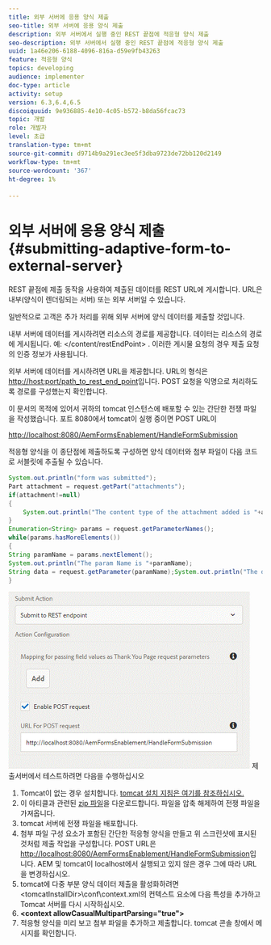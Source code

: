 ```yaml
---
title: 외부 서버에 응용 양식 제출
seo-title: 외부 서버에 응용 양식 제출
description: 외부 서버에서 실행 중인 REST 끝점에 적응형 양식 제출
seo-description: 외부 서버에서 실행 중인 REST 끝점에 적응형 양식 제출
uuid: 1a46e206-6188-4096-816a-d59e9fb43263
feature: 적응형 양식
topics: developing
audience: implementer
doc-type: article
activity: setup
version: 6.3,6.4,6.5
discoiquuid: 9e936885-4e10-4c05-b572-b8da56fcac73
topic: 개발
role: 개발자
level: 초급
translation-type: tm+mt
source-git-commit: d9714b9a291ec3ee5f3dba9723de72bb120d2149
workflow-type: tm+mt
source-wordcount: '367'
ht-degree: 1%

---
```



# 외부 서버에 응용 양식 제출 {#submitting-adaptive-form-to-external-server}

REST 끝점에 제출 동작을 사용하여 제출된 데이터를 REST URL에 게시합니다. URL은 내부(양식이 렌더링되는 서버) 또는 외부 서버일 수 있습니다.

일반적으로 고객은 추가 처리를 위해 외부 서버에 양식 데이터를 제출할 것입니다.

내부 서버에 데이터를 게시하려면 리소스의 경로를 제공합니다. 데이터는 리소스의 경로에 게시됩니다. 예: &lt;/content/restEndPoint> . 이러한 게시물 요청의 경우 제출 요청의 인증 정보가 사용됩니다.

외부 서버에 데이터를 게시하려면 URL을 제공합니다. URL의 형식은 <http://host:port/path_to_rest_end_point>입니다. POST 요청을 익명으로 처리하도록 경로를 구성했는지 확인합니다.

이 문서의 목적에 있어서 귀하의 tomcat 인스턴스에 배포할 수 있는 간단한 전쟁 파일을 작성했습니다. 포트 8080에서 tomcat이 실행 중이면 POST URL이

<http://localhost:8080/AemFormsEnablement/HandleFormSubmission>

적응형 양식을 이 종단점에 제출하도록 구성하면 양식 데이터와 첨부 파일이 다음 코드로 서블릿에 추출될 수 있습니다.

```java
System.out.println("form was submitted");
Part attachment = request.getPart("attachments");
if(attachment!=null)
{
    System.out.println("The content type of the attachment added is "+attachment.getContentType());
}
Enumeration<String> params = request.getParameterNames();
while(params.hasMoreElements())
{
String paramName = params.nextElement();
System.out.println("The param Name is "+paramName);
String data = request.getParameter(paramName);System.out.println("The data  is "+data);
}
```

![형식 ](assets/formsubmission.gif)
제출서버에서 테스트하려면 다음을 수행하십시오

1. Tomcat이 없는 경우 설치합니다. [tomcat 설치 지침은 여기를 참조하십시오.](https://helpx.adobe.com/experience-manager/kt/forms/using/preparing-datasource-for-form-data-model-tutorial-use.html)
1. 이 아티클과 관련된 [zip 파일](assets/aemformsenablement.zip)을 다운로드합니다. 파일을 압축 해제하여 전쟁 파일을 가져옵니다.
1. tomcat 서버에 전쟁 파일을 배포합니다.
1. 첨부 파일 구성 요소가 포함된 간단한 적응형 양식을 만들고 위 스크린샷에 표시된 것처럼 제출 작업을 구성합니다. POST URL은 <http://localhost:8080/AemFormsEnablement/HandleFormSubmission>입니다. AEM 및 tomcat이 localhost에서 실행되고 있지 않은 경우 그에 따라 URL을 변경하십시오.
1. tomcat에 다중 부분 양식 데이터 제출을 활성화하려면 &lt;tomcatInstallDir>\conf\context.xml의 컨텍스트 요소에 다음 특성을 추가하고 Tomcat 서버를 다시 시작하십시오.
1. **&lt;context allowCasualMultipartParsing=&quot;true&quot;>**
1. 적응형 양식을 미리 보고 첨부 파일을 추가하고 제출합니다. tomcat 콘솔 창에서 메시지를 확인합니다.

